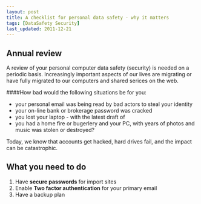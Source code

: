 ```yaml
---
layout: post
title: A checklist for personal data safety - why it matters
tags: [DataSafety Security]
last_updated: 2011-12-21
---
```


## Annual review
A review of your personal computer data safety (security) is needed on a periodic basis. Increasingly important aspects of our lives are migrating or have fully migrated to our computers and shared serices on the web. 

####How bad would the following situations be for you:

* your personal email was being read by bad actors to steal your identity
* your on-line bank or brokerage password was cracked
* you lost your laptop - with the latest draft of <import work>
* you had a home fire or bugerlery and your PC, with years of photos and music was stolen or destroyed?

Today, we know that accounts get hacked, hard drives fail, and the impact can be catastrophic.

## What you need to do
1. Have **secure passwords** for import sites
1. Enable **Two factor authentication** for your primary email
1. Have a backup plan
